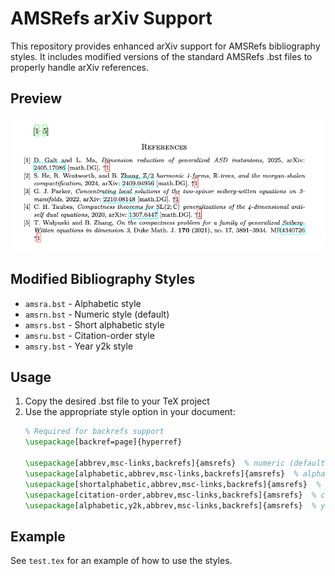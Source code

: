 # AMSRefs arXiv Support

This repository provides enhanced arXiv support for AMSRefs bibliography styles. It includes modified versions of the standard AMSRefs .bst files to properly handle arXiv references.

## Preview

![arXiv Reference Styles](arXiv-style-Reference.png)

## Modified Bibliography Styles

- `amsra.bst` - Alphabetic style
- `amsrn.bst` - Numeric style (default)
- `amsrs.bst` - Short alphabetic style
- `amsru.bst` - Citation-order style
- `amsry.bst` - Year y2k style

## Usage

1. Copy the desired .bst file to your TeX project
2. Use the appropriate style option in your document:
   ```latex
   % Required for backrefs support
   \usepackage[backref=page]{hyperref}
   
   \usepackage[abbrev,msc-links,backrefs]{amsrefs}  % numeric (default)
   \usepackage[alphabetic,abbrev,msc-links,backrefs]{amsrefs}  % alphabetic
   \usepackage[shortalphabetic,abbrev,msc-links,backrefs]{amsrefs}  % short alphabetic
   \usepackage[citation-order,abbrev,msc-links,backrefs]{amsrefs}  % citation-order
   \usepackage[alphabetic,y2k,abbrev,msc-links,backrefs]{amsrefs}  % year style (must use with alphabetic)
   ```

## Example

See `test.tex` for an example of how to use the styles.